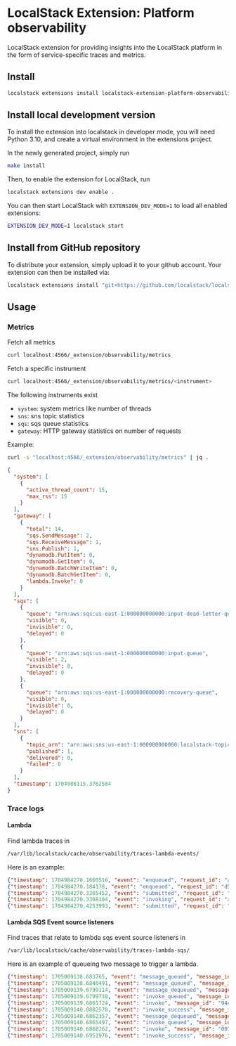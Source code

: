 LocalStack Extension: Platform observability
===============================

LocalStack extension for providing insights into the LocalStack platform in the form of service-specific traces and metrics.

## Install

```bash
localstack extensions install localstack-extension-platform-observability
```

## Install local development version

To install the extension into localstack in developer mode, you will need Python 3.10, and create a virtual environment in the extensions project.

In the newly generated project, simply run

```bash
make install
```

Then, to enable the extension for LocalStack, run

```bash
localstack extensions dev enable .
```

You can then start LocalStack with `EXTENSION_DEV_MODE=1` to load all enabled extensions:

```bash
EXTENSION_DEV_MODE=1 localstack start
```

## Install from GitHub repository

To distribute your extension, simply upload it to your github account. Your extension can then be installed via:

```bash
localstack extensions install "git+https://github.com/localstack/localstack-extension-platform-observability/#egg=localstack-extension-platform-observability"
```

## Usage

### Metrics

Fetch all metrics

```bash
curl localhost:4566/_extension/observability/metrics
```

Fetch a specific instrument

```bash
curl localhost:4566/_extension/observability/metrics/<instrument>
```

The following instruments exist
* `system`: system metrics like number of threads
* `sns`: sns topic statistics
* `sqs`: sqs queue statistics
* `gateway`: HTTP gateway statistics on number of requests

Example:

```bash
curl -s "localhost:4566/_extension/observability/metrics" | jq .
```
```json
{
  "system": [
    {
      "active_thread_count": 15,
      "max_rss": 15
    }
  ],
  "gateway": [
    {
      "total": 14,
      "sqs.SendMessage": 2,
      "sqs.ReceiveMessage": 1,
      "sns.Publish": 1,
      "dynamodb.PutItem": 0,
      "dynamodb.GetItem": 0,
      "dynamodb.BatchWriteItem": 0,
      "dynamodb.BatchGetItem": 0,
      "lambda.Invoke": 0
    }
  ],
  "sqs": [
    {
      "queue": "arn:aws:sqs:us-east-1:000000000000:input-dead-letter-queue",
      "visible": 0,
      "invisible": 0,
      "delayed": 0
    },
    {
      "queue": "arn:aws:sqs:us-east-1:000000000000:input-queue",
      "visible": 2,
      "invisible": 0,
      "delayed": 0
    },
    {
      "queue": "arn:aws:sqs:us-east-1:000000000000:recovery-queue",
      "visible": 0,
      "invisible": 0,
      "delayed": 0
    }
  ],
  "sns": [
    {
      "topic_arn": "arn:aws:sns:us-east-1:000000000000:localstack-topic",
      "published": 1,
      "delivered": 0,
      "failed": 0
    }
  ],
  "timestamp": 1704986115.3762584
}
```


### Trace logs

#### Lambda

Find lambda traces in
```bash
/var/lib/localstack/cache/observability/traces-lambda-events/
```

Here is an example:

```json
{"timestamp": 1704984270.1660516, "event": "enqueued", "request_id": "ad2df0ed-c952-4f48-881c-8b944dad44c6", "lambda_arn": "arn:aws:lambda:us-east-1:000000000000:function:test-lambda-perf-e0c504b2", "failure_cause": null}
{"timestamp": 1704984270.184178, "event": "enqueued", "request_id": "d5d2efb3-e781-411a-b718-e2345c118c39", "lambda_arn": "arn:aws:lambda:us-east-1:000000000000:function:test-lambda-perf-e0c504b2", "failure_cause": null}
{"timestamp": 1704984270.3365452, "event": "submitted", "request_id": "ad2df0ed-c952-4f48-881c-8b944dad44c6", "lambda_arn": "arn:aws:lambda:us-east-1:000000000000:function:test-lambda-perf-e0c504b2", "failure_cause": null}
{"timestamp": 1704984270.3368104, "event": "invoking", "request_id": "ad2df0ed-c952-4f48-881c-8b944dad44c6", "lambda_arn": "arn:aws:lambda:us-east-1:000000000000:function:test-lambda-perf-e0c504b2", "failure_cause": null}
{"timestamp": 1704984270.4253993, "event": "submitted", "request_id": "d5d2efb3-e781-411a-b718-e2345c118c39", "lambda_arn": "arn:aws:lambda:us-east-1:000000000000:function:test-lambda-perf-e0c504b2", "failure_cause": null}
```


#### Lambda SQS Event source listeners

Find traces that relate to lambda sqs event source listeners in
```bash
/var/lib/localstack/cache/observability/traces-lambda-sqs/
```

Here is an example of queueing two message to trigger a lambda.

```json
{"timestamp": 1705009138.683765, "event": "message_queued", "message_id": "94c3e579-dd40-48a6-bfaa-5d1d04c79044", "event_source_arn": "arn:aws:sqs:us-east-1:000000000000:test-queue-a5d98750", "lambda_arn": null, "request_id": null, "failure_cause": null}
{"timestamp": 1705009138.6840491, "event": "message_queued", "message_id": "00787a9f-1d70-452d-9fec-f25bf7064e32", "event_source_arn": "arn:aws:sqs:us-east-1:000000000000:test-queue-a5d98750", "lambda_arn": null, "request_id": null, "failure_cause": null}
{"timestamp": 1705009139.6799114, "event": "message_dequeued", "message_id": "94c3e579-dd40-48a6-bfaa-5d1d04c79044", "event_source_arn": "arn:aws:sqs:us-east-1:000000000000:test-queue-a5d98750", "lambda_arn": "arn:aws:lambda:us-east-1:000000000000:function:test-lambda-perf-33b02082", "request_id": null, "failure_cause": null}
{"timestamp": 1705009139.6799738, "event": "invoke_queued", "message_id": "94c3e579-dd40-48a6-bfaa-5d1d04c79044", "event_source_arn": "arn:aws:sqs:us-east-1:000000000000:test-queue-a5d98750", "lambda_arn": "arn:aws:lambda:us-east-1:000000000000:function:test-lambda-perf-33b02082", "request_id": "0d616a5e-2511-4c88-a7b2-de0f0a7161ed", "failure_cause": null}
{"timestamp": 1705009139.6801724, "event": "invoke", "message_id": "94c3e579-dd40-48a6-bfaa-5d1d04c79044", "event_source_arn": "arn:aws:sqs:us-east-1:000000000000:test-queue-a5d98750", "lambda_arn": "arn:aws:lambda:us-east-1:000000000000:function:test-lambda-perf-33b02082", "request_id": "0d616a5e-2511-4c88-a7b2-de0f0a7161ed", "failure_cause": null}
{"timestamp": 1705009140.0882578, "event": "invoke_success", "message_id": "94c3e579-dd40-48a6-bfaa-5d1d04c79044", "event_source_arn": "arn:aws:sqs:us-east-1:000000000000:test-queue-a5d98750", "lambda_arn": "arn:aws:lambda:us-east-1:000000000000:function:test-lambda-perf-33b02082", "request_id": "0d616a5e-2511-4c88-a7b2-de0f0a7161ed", "failure_cause": null}
{"timestamp": 1705009140.6862357, "event": "message_dequeued", "message_id": "00787a9f-1d70-452d-9fec-f25bf7064e32", "event_source_arn": "arn:aws:sqs:us-east-1:000000000000:test-queue-a5d98750", "lambda_arn": "arn:aws:lambda:us-east-1:000000000000:function:test-lambda-perf-33b02082", "request_id": null, "failure_cause": null}
{"timestamp": 1705009140.6865497, "event": "invoke_queued", "message_id": "00787a9f-1d70-452d-9fec-f25bf7064e32", "event_source_arn": "arn:aws:sqs:us-east-1:000000000000:test-queue-a5d98750", "lambda_arn": "arn:aws:lambda:us-east-1:000000000000:function:test-lambda-perf-33b02082", "request_id": "101a0017-172b-401b-9381-34aa1a4d3e7c", "failure_cause": null}
{"timestamp": 1705009140.6868262, "event": "invoke", "message_id": "00787a9f-1d70-452d-9fec-f25bf7064e32", "event_source_arn": "arn:aws:sqs:us-east-1:000000000000:test-queue-a5d98750", "lambda_arn": "arn:aws:lambda:us-east-1:000000000000:function:test-lambda-perf-33b02082", "request_id": "101a0017-172b-401b-9381-34aa1a4d3e7c", "failure_cause": null}
{"timestamp": 1705009140.6951976, "event": "invoke_success", "message_id": "00787a9f-1d70-452d-9fec-f25bf7064e32", "event_source_arn": "arn:aws:sqs:us-east-1:000000000000:test-queue-a5d98750", "lambda_arn": "arn:aws:lambda:us-east-1:000000000000:function:test-lambda-perf-33b02082", "request_id": "101a0017-172b-401b-9381-34aa1a4d3e7c", "failure_cause": null}
```
